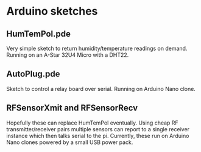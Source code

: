 # Arduino sketches

## HumTemPol.pde

Very simple sketch to return humidity/temperature readings on
demand. Running on an A-Star 32U4 Micro with a DHT22.

## AutoPlug.pde
Sketch to control a relay board over serial. Running on Arduino Nano
clone.

## RFSensorXmit and RFSensorRecv
Hopefully these can replace HumTemPol eventually. Using cheap RF
transmitter/receiver pairs multiple sensors can report to a single
receiver instance which then talks serial to the pi. Currently, these
run on Arduino Nano clones powered by a small USB power pack.